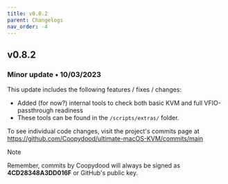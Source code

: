 ```yaml
---
title: v0.8.2
parent: Changelogs
nav_order: -4
---
```


## v0.8.2
### Minor update • 10/03/2023

This update includes the following features / fixes / changes:

- Added (for now?) internal tools to check both basic KVM and full VFIO-passthrough readiness
- These tools can be found in the ``/scripts/extras/`` folder. 

To see individual code changes, visit the project's commits page at https://github.com/Coopydood/ultimate-macOS-KVM/commits/main 

> [!NOTE]
> Remember, commits by Coopydood will always be signed as **4CD28348A3DD016F** or GitHub's public key. 
